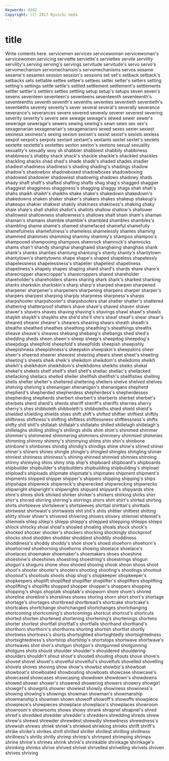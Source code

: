 ```yaml
---
Keywords: 8102 
Copyright: (C) 2017 Ryuichi Ueda
---
```


# title

Write contents here.
servicemen services servicewoman
servicewoman's servicewomen servicing serviette serviette's serviettes servile servility servility's serving
serving's servings servitude servitude's servo servo's servomechanism servomechanism's servomechanisms servos
sesame sesame's sesames session session's sessions set set's setback setback's
setbacks sets settable settee settee's settees setter setter's setters setting
setting's settings settle settle's settled settlement settlement's settlements settler settler's
settlers settles settling setup setup's setups seven seven's sevens seventeen
seventeen's seventeens seventeenth seventeenth's seventeenths seventh seventh's sevenths seventies seventieth
seventieth's seventieths seventy seventy's sever several several's severally severance severance's
severances severe severed severely severer severest severing severity severity's severs
sew sewage sewage's sewed sewer sewer's sewerage sewerage's sewers sewing
sewing's sewn sews sex sex's sexagenarian sexagenarian's sexagenarians sexed sexes
sexier sexiest sexiness sexiness's sexing sexism sexism's sexist sexist's sexists
sexless sexpot sexpot's sexpots sextant sextant's sextants sextet sextet's sextets
sextette sextette's sextettes sexton sexton's sextons sexual sexuality sexuality's sexually
sexy sh shabbier shabbiest shabbily shabbiness shabbiness's shabby shack shack's
shackle shackle's shackled shackles shackling shacks shad shad's shade shade's
shaded shades shadier shadiest shadiness shadiness's shading shading's shadings shadow
shadow's shadowbox shadowboxed shadowboxes shadowboxing shadowed shadowier shadowiest shadowing shadows
shadowy shads shady shaft shaft's shafted shafting shafts shag shag's
shagged shaggier shaggiest shagginess shagginess's shagging shaggy shags shah shah's
shahs shaikh shaikh's shaikhs shake shake's shakedown shakedown's shakedowns shaken
shaker shaker's shakers shakes shakeup shakeup's shakeups shakier shakiest shakily
shakiness shakiness's shaking shaky shale shale's shall shallot shallot's shallots
shallow shallow's shallower shallowest shallowness shallowness's shallows shalt sham sham's
shaman shaman's shamans shamble shamble's shambled shambles shambles's shambling shame
shame's shamed shamefaced shameful shamefully shamefulness shamefulness's shameless shamelessly shames
shaming shammed shammies shamming shammy shammy's shampoo shampoo's shampooed shampooing
shampoos shamrock shamrock's shamrocks shams shan't shandy shanghai shanghaied shanghaiing
shanghais shank shank's shanks shanties shantung shantung's shanty shanty's shantytown
shantytown's shantytowns shape shape's shaped shapeless shapelessly shapelessness shapelessness's shapelier
shapeliest shapeliness shapeliness's shapely shapes shaping shard shard's shards share
share's sharecropper sharecropper's sharecroppers shared shareholder shareholder's shareholders shares sharing
shark shark's sharked sharking sharks sharkskin sharkskin's sharp sharp's sharped
sharpen sharpened sharpener sharpener's sharpeners sharpening sharpens sharper sharper's sharpers
sharpest sharping sharply sharpness sharpness's sharps sharpshooter sharpshooter's sharpshooters shat
shatter shatter's shattered shattering shatterproof shatters shave shave's shaved shaven
shaver shaver's shavers shaves shaving shaving's shavings shawl shawl's shawls
shaykh shaykh's shaykhs she she'd she'll she's sheaf sheaf's shear
shear's sheared shearer shearer's shearers shearing shears sheath sheath's sheathe
sheathed sheathes sheathing sheathing's sheathings sheaths sheave sheave's sheaves shebang
shebang's shebangs shed shed's shedding sheds sheen sheen's sheep sheep's
sheepdog sheepdog's sheepdogs sheepfold sheepfold's sheepfolds sheepish sheepishly sheepishness sheepishness's
sheepskin sheepskin's sheepskins sheer sheer's sheered sheerer sheerest sheering sheers
sheet sheet's sheeting sheeting's sheets sheik sheik's sheikdom sheikdom's sheikdoms
sheikh sheikh's sheikhdom sheikhdom's sheikhdoms sheikhs sheiks shekel shekel's shekels
shelf shelf's shell shell's shellac shellac's shellacked shellacking shellacs shelled
sheller shellfish shellfish's shellfishes shelling shells shelter shelter's sheltered sheltering
shelters shelve shelved shelves shelving shelving's shenanigan shenanigan's shenanigans shepherd
shepherd's shepherded shepherdess shepherdess's shepherdesses shepherding shepherds sherbert sherbert's sherberts
sherbet sherbet's sherbets sherd sherd's sherds sheriff sheriff's sheriffs sherries
sherry sherry's shes shibboleth shibboleth's shibboleths shied shield shield's shielded
shielding shields shies shift shift's shifted shiftier shiftiest shiftily shiftiness
shiftiness's shifting shiftless shiftlessness shiftlessness's shifts shifty shill shill's shillalah
shillalah's shillalahs shilled shillelagh shillelagh's shillelaghs shilling shilling's shillings shills
shim shim's shimmed shimmer shimmer's shimmered shimmering shimmers shimmery shimmied
shimmies shimming shimmy shimmy's shimmying shims shin shin's shinbone shinbone's
shinbones shindig shindig's shindigs shine shine's shined shiner shiner's shiners
shines shingle shingle's shingled shingles shingling shinier shiniest shininess shininess's
shining shinned shinnied shinnies shinning shinny shinnying shins shiny ship
ship's shipboard shipboard's shipboards shipbuilder shipbuilder's shipbuilders shipbuilding shipbuilding's shipload
shipload's shiploads shipmate shipmate's shipmates shipment shipment's shipments shipped shipper
shipper's shippers shipping shipping's ships shipshape shipwreck shipwreck's shipwrecked shipwrecking
shipwrecks shipwright shipwright's shipwrights shipyard shipyard's shipyards shire shire's shires
shirk shirked shirker shirker's shirkers shirking shirks shirr shirr's shirred
shirring shirring's shirrings shirrs shirt shirt's shirted shirting shirts shirtsleeve
shirtsleeve's shirtsleeves shirttail shirttail's shirttails shirtwaist shirtwaist's shirtwaists shit shit's
shits shittier shittiest shitting shitty shiver shiver's shivered shivering shivers
shivery shlemiel shlemiel's shlemiels shlep shlep's shlepp shlepp's shlepped shlepping
shlepps shleps shlock shlocky shoal shoal's shoaled shoaling shoals shock
shock's shocked shocker shocker's shockers shocking shockingly shockproof shocks shod
shodden shoddier shoddiest shoddily shoddiness shoddiness's shoddy shoddy's shoe shoe's
shoed shoehorn shoehorn's shoehorned shoehorning shoehorns shoeing shoelace shoelace's shoelaces
shoemaker shoemaker's shoemakers shoes shoeshine shoeshine's shoeshines shoestring shoestring's shoestrings
shogun shogun's shoguns shone shoo shooed shooing shook shoon shoos
shoot shoot's shooter shooter's shooters shooting shooting's shootings shootout shootout's
shootouts shoots shop shop's shopkeeper shopkeeper's shopkeepers shoplift shoplifted shoplifter
shoplifter's shoplifters shoplifting shoplifting's shoplifts shopped shopper shopper's shoppers shopping
shopping's shops shoptalk shoptalk's shopworn shore shore's shored shoreline shoreline's
shorelines shores shoring shorn short short's shortage shortage's shortages shortbread
shortbread's shortcake shortcake's shortcakes shortchange shortchanged shortchanges shortchanging shortcoming shortcoming's
shortcomings shortcut shortcut's shortcuts shorted shorten shortened shortening shortening's shortenings
shortens shorter shortest shortfall shortfall's shortfalls shorthand shorthand's shorthorn shorthorn's
shorthorns shorting shortish shortlist shortly shortness shortness's shorts shortsighted shortsightedly
shortsightedness shortsightedness's shortstop shortstop's shortstops shortwave shortwave's shortwaves shot shot's
shotgun shotgun's shotgunned shotgunning shotguns shots should shoulder shoulder's shouldered
shouldering shoulders shouldn't shout shout's shouted shouting shouts shove shove's
shoved shovel shovel's shovelful shovelful's shovelfuls shovelled shovelling shovels shoves
shoving show show's showbiz showbiz's showboat showboat's showboated showboating showboats
showcase showcase's showcased showcases showcasing showdown showdown's showdowns showed shower
shower's showered showering showers showery showgirl showgirl's showgirls showier showiest
showily showiness showiness's showing showing's showings showman showman's showmanship showmanship's
showmen shown showoff showoff's showoffs showpiece showpiece's showpieces showplace showplace's
showplaces showroom showroom's showrooms shows showy shrank shrapnel shrapnel's shred
shred's shredded shredder shredder's shredders shredding shreds shrew shrew's shrewd
shrewder shrewdest shrewdly shrewdness shrewdness's shrewish shrews shriek shriek's shrieked
shrieking shrieks shrift shrift's shrike shrike's shrikes shrill shrilled shriller
shrillest shrilling shrillness shrillness's shrills shrilly shrimp shrimp's shrimped shrimping
shrimps shrine shrine's shrines shrink shrink's shrinkable shrinkage shrinkage's shrinking
shrinks shrive shrived shrivel shrivelled shrivelling shrivels shriven shrives shriving
